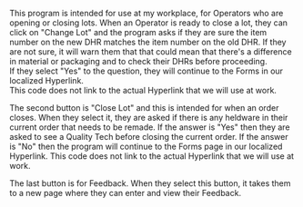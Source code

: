 This program is intended for use at my workplace, for Operators who are opening or closing lots.
When an Operator is ready to close a lot, they can click on "Change Lot" and the program asks if they are sure 
the item number on the new DHR matches the item number on the old DHR.  If they are not sure, it will warn them 
that that could mean that there's a difference in material or packaging and to check their DHRs before proceeding.  
If they select "Yes" to the question, they will continue to the Forms in our localized Hyperlink.  
This code does not link to the actual Hyperlink that we will use at work.

The second button is "Close Lot" and this is intended for when an order closes.  When they select it, they are asked
if there is any heldware in their current order that needs to be remade.  If the answer is "Yes" then they are asked to 
see a Quality Tech before closing the current order.  If the answer is "No" then the program will continue to the 
Forms page in our localized Hyperlink.  This code does not link to the actual Hyperlink that we will use at work.

The last button is for Feedback.  When they select this button, it takes them to a new page where they can enter and
view their Feedback.
